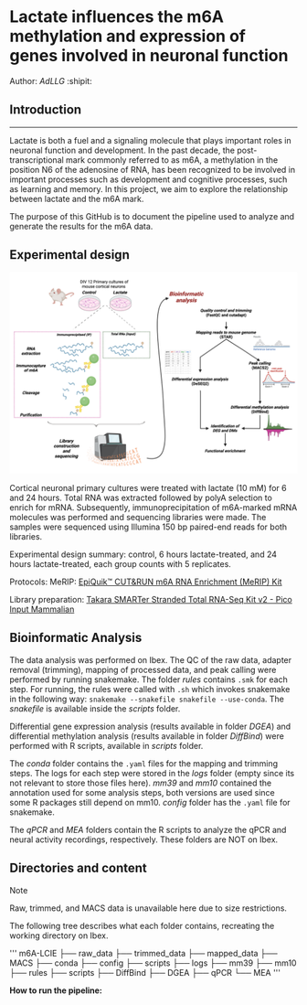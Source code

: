 # Lactate influences the m6A methylation and expression of genes involved in neuronal function
Author: *AdLLG* :shipit:

## Introduction
------
Lactate is both a fuel and a signaling molecule that plays important roles in neuronal function and development. In the past decade, the post-transcriptional mark commonly referred to as m6A, a methylation in the position N6 of the adenosine of RNA, has been recognized to be involved in important processes such as development and cognitive processes, such as learning and memory. In this project, we aim to explore the relationship between lactate and the m6A mark.

The purpose of this GitHub is to document the pipeline used to analyze and generate the results for the m6A data.

Experimental design
-----

![Experimental design and methodology description.](/img/Methods_Fig.png)


Cortical neuronal primary cultures were treated with lactate (10 mM) for 6 and 24 hours. Total RNA was extracted followed by polyA selection to enrich for mRNA. Subsequently, immunoprecipitation of m6A-marked mRNA molecules was performed and sequencing libraries were made. The samples were sequenced using Illumina 150 bp paired-end reads for both libraries. 

Experimental design summary:
control, 6 hours lactate-treated, and 24 hours lactate-treated, each group counts with 5 replicates. 


Protocols: 
MeRIP: [EpiQuik™ CUT&RUN m6A RNA Enrichment (MeRIP) Kit](https://www.epigentek.com/docs/P-9018.pdf)

Library preparation: [Takara SMARTer Stranded Total RNA-Seq Kit v2 - Pico Input Mammalian](https://www.takarabio.com/documents/User%20Manual/SMARTer%20Stranded%20Total%20RNA/SMARTer%20Stranded%20Total%20RNA-Seq%20Kit%20v2%20-%20Pico%20Input%20Mammalian%20User%20Manual_050619.pdf)

## Bioinformatic Analysis

The data analysis was performed on Ibex. The QC of the raw data, adapter removal (trimming), mapping of processed data, and peak calling were performed by running snakemake. The folder _rules_ contains `.smk` for each step. For running, the rules were called with `.sh` which invokes snakemake in the following way: `snakemake --snakefile snakefile --use-conda`. The _snakefile_ is available inside the _scripts_ folder. 

Differential gene expression analysis (results available in folder _DGEA_) and differential methylation analysis (results available in folder _DiffBind_) were performed with R scripts, available in _scripts_ folder. 

The _conda_ folder contains the `.yaml` files for the mapping and trimming steps. The logs for each step were stored in the _logs_ folder (empty since its not relevant to store those files here). _mm39_ and _mm10_ contained the annotation used for some analysis steps, both versions are used since some R packages still depend on mm10. _config_ folder has the `.yaml` file for snakemake.

The _qPCR_ and _MEA_ folders contain the R scripts to analyze the qPCR and neural activity recordings, respectively. These folders are NOT on Ibex.

Directories and content 
-----
> [!NOTE]
> Raw, trimmed, and MACS data is unavailable here due to size restrictions.

The following tree describes what each folder contains, recreating the working directory on Ibex. 

'''
m6A-LCIE 
  ├── raw_data
  ├── trimmed_data
  ├── mapped_data
  ├── MACS
  ├── conda
  ├── config
  ├── scripts
  ├── logs
  ├── mm39
  ├── mm10
  ├── rules
  ├── scripts
  ├── DiffBind
  ├── DGEA
  ├── qPCR
  └── MEA
'''

**How to run the pipeline:**

